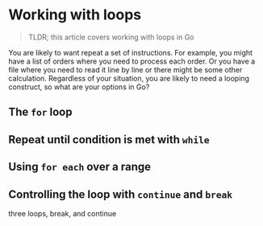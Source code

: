 # Working with loops

> TLDR; this article covers working with loops in Go

You are likely to want repeat a set of instructions. For example, you might have a list of orders where you need to process each order. Or you have a file where you need to read it line by line or there might be some other calculation. Regardless of your situation, you are likely to need a looping construct, so what are your options in Go?

## The `for` loop

## Repeat until condition is met with `while`

## Using `for each` over a range

## Controlling the loop with `continue` and `break`

three loops, break, and continue